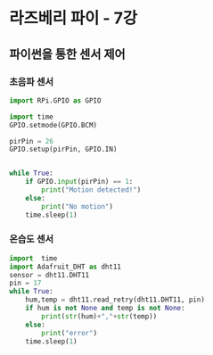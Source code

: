 # 라즈베리 파이 - 7강



## 파이썬을 통한 센서 제어 



### 초음파 센서



```python
import RPi.GPIO as GPIO

import time
GPIO.setmode(GPIO.BCM)

pirPin = 26
GPIO.setup(pirPin, GPIO.IN)


while True:
    if GPIO.input(pirPin) == 1:
        print("Motion detected!")
    else:
        print("No motion")
    time.sleep(1)
```



### 온습도 센서

```python
import  time
import Adafruit_DHT as dht11
sensor = dht11.DHT11
pin = 17
while True:
    hum,temp = dht11.read_retry(dht11.DHT11, pin)
    if hum is not None and temp is not None:
        print(str(hum)+","+str(temp))
    else:
        print("error")
    time.sleep(1)
```

